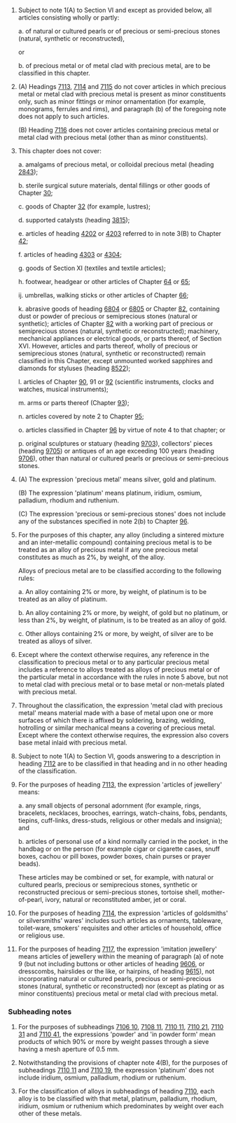 1. Subject to note 1(A) to Section VI and except as provided below, all articles consisting wholly or partly:

    a. of natural or cultured pearls or of precious or semi-precious stones (natural, synthetic or reconstructed),

    or

    b. of precious metal or of metal clad with precious metal, are to be classified in this chapter.

2. (A) Headings [7113](/headings/7113), [7114](/headings/7114) and [7115](/headings/7115) do not cover articles in which precious metal or metal clad with precious metal is present as minor constituents only, such as minor fittings or minor ornamentation (for example, monograms, ferrules and rims), and paragraph (b) of the foregoing note does not apply to such articles.

    (B) Heading [7116](/headings/7116) does not cover articles containing precious metal or metal clad with precious metal (other than as minor constituents).

3. This chapter does not cover:

    a. amalgams of precious metal, or colloidal precious metal (heading [2843](/headings/2843));

    b. sterile surgical suture materials, dental fillings or other goods of Chapter [30](/chapters/30);

    c. goods of Chapter [32](/chapters/32) (for example, lustres);

    d. supported catalysts (heading [3815](/headings/3815));

    e. articles of heading [4202](/headings/4202) or [4203](/headings/4203) referred to in note 3(B) to Chapter [42](/chapters/42);

    f. articles of heading [4303](/headings/4303) or [4304](/headings/4304);

    g. goods of Section XI (textiles and textile articles);

    h. footwear, headgear or other articles of Chapter [64](/chapters/64) or [65](/chapters/65);

    ij. umbrellas, walking sticks or other articles of Chapter [66](/chapters/66);

    k. abrasive goods of heading [6804](/headings/6804) or [6805](/headings/6805) or Chapter [82](/chapters/82), containing dust or powder of precious or semiprecious stones (natural or synthetic); articles of Chapter [82](/chapters/82) with a working part of precious or semiprecious stones (natural, synthetic or reconstructed); machinery, mechanical appliances or electrical goods, or parts thereof, of Section XVI. However, articles and parts thereof, wholly of precious or semiprecious stones (natural, synthetic or reconstructed) remain classified in this Chapter, except unmounted worked sapphires and diamonds for styluses (heading [8522](/headings/8522));

    l. articles of Chapter [90](/chapters/90), 91 or [92](/chapters/92) (scientific instruments, clocks and watches, musical instruments);

    m. arms or parts thereof (Chapter [93](/chapters/93));

    n. articles covered by note 2 to Chapter [95](/chapters/95);

    o. articles classified in Chapter [96](/chapters/96) by virtue of note 4 to that chapter; or

    p. original sculptures or statuary (heading [9703](/headings/9703)), collectors' pieces (heading [9705](/headings/9705)) or antiques of an age exceeding 100 years (heading [9706](/headings/9706)), other than natural or cultured pearls or precious or semi-precious stones.

4. (A) The expression 'precious metal' means silver, gold and platinum.

    (B) The expression 'platinum' means platinum, iridium, osmium, palladium, rhodium and ruthenium.

    (C) The expression 'precious or semi-precious stones' does not include any of the substances specified in note 2(b) to Chapter [96](/chapters/96).

5. For the purposes of this chapter, any alloy (including a sintered mixture and an inter-metallic compound) containing precious metal is to be treated as an alloy of precious metal if any one precious metal constitutes as much as 2%, by weight, of the alloy.

    Alloys of precious metal are to be classified according to the following rules:

    a. An alloy containing 2% or more, by weight, of platinum is to be treated as an alloy of platinum.

    b. An alloy containing 2% or more, by weight, of gold but no platinum, or less than 2%, by weight, of platinum, is to be treated as an alloy of gold.

    c. Other alloys containing 2% or more, by weight, of silver are to be treated as alloys of silver.

6. Except where the context otherwise requires, any reference in the classification to precious metal or to any particular precious metal includes a reference to alloys treated as alloys of precious metal or of the particular metal in accordance with the rules in note 5 above, but not to metal clad with precious metal or to base metal or non-metals plated with precious metal.

7. Throughout the classification, the expression 'metal clad with precious metal' means material made with a base of metal upon one or more surfaces of which there is affixed by soldering, brazing, welding, hotrolling or similar mechanical means a covering of precious metal. Except where the context otherwise requires, the expression also covers base metal inlaid with precious metal.

8. Subject to note 1(A) to Section VI, goods answering to a description in heading [7112](/headings/7112) are to be classified in that heading and in no other heading of the classification.

9. For the purposes of heading [7113](/headings/7113), the expression 'articles of jewellery' means:

    a. any small objects of personal adornment (for example, rings, bracelets, necklaces, brooches, earrings, watch-chains, fobs, pendants, tiepins, cuff-links, dress-studs, religious or other medals and insignia); and

    b. articles of personal use of a kind normally carried in the pocket, in the handbag or on the person (for example cigar or cigarette cases, snuff boxes, cachou or pill boxes, powder boxes, chain purses or prayer beads).

    These articles may be combined or set, for example, with natural or cultured pearls, precious or semiprecious stones, synthetic or reconstructed precious or semi-precious stones, tortoise shell, mother-of-pearl, ivory, natural or reconstituted amber, jet or coral.

10. For the purposes of heading [7114](/headings/7114), the expression 'articles of goldsmiths' or silversmiths' wares' includes such articles as ornaments, tableware, toilet-ware, smokers' requisites and other articles of household, office or religious use.

11. For the purposes of heading [7117](/headings/7117), the expression 'imitation jewellery' means articles of jewellery within the meaning of paragraph (a) of note 9 (but not including buttons or other articles of heading [9606](/headings/9606), or dresscombs, hairslides or the like, or hairpins, of heading [9615](/headings/9615)), not incorporating natural or cultured pearls, precious or semi-precious stones (natural, synthetic or reconstructed) nor (except as plating or as minor constituents) precious metal or metal clad with precious metal.

### Subheading notes

1. For the purposes of subheadings [7106 10](/commodities/7106100000), [7108 11](/commodities/7108110000), [7110 11](/commodities/7110110000), [7110 21](/commodities/7110210000), [7110 31](/commodities/7110310000) and [7110 41](/commodities/7110410000), the expressions 'powder' and 'in powder form' mean products of which 90% or more by weight passes through a sieve having a mesh aperture of 0.5 mm.

2. Notwithstanding the provisions of chapter note 4(B), for the purposes of subheadings [7110 11](/commodities/7110110000) and [7110 19](/subheadings/7110190000-80), the expression 'platinum' does not include iridium, osmium, palladium, rhodium or ruthenium.

3. For the classification of alloys in subheadings of heading [7110](/headings/7110), each alloy is to be classified with that metal, platinum, palladium, rhodium, iridium, osmium or ruthenium which predominates by weight over each other of these metals.
